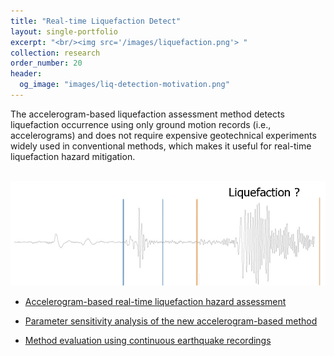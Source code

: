 ```yaml
---
title: "Real-time Liquefaction Detect"
layout: single-portfolio
excerpt: "<br/><img src='/images/liquefaction.png'> "
collection: research
order_number: 20
header: 
  og_image: "images/liq-detection-motivation.png"
---
```


The accelerogram-based liquefaction assessment method detects liquefaction occurrence using only ground motion records (i.e., accelerograms) and does not require expensive geotechnical experiments widely used in conventional methods, which makes it useful for real-time liquefaction hazard mitigation.

<br/><img src='/images/liq-detection-motivation.png'>


* [Accelerogram-based real-time liquefaction hazard assessment](/posts/2021-05-25-liq-detection)

* [Parameter sensitivity analysis of the new accelerogram-based method](/posts/2021-11-07-liq-detection-correlation)

* [Method evaluation using continuous earthquake recordings](/posts/2022-07-02-liq-detection-4arrays)




